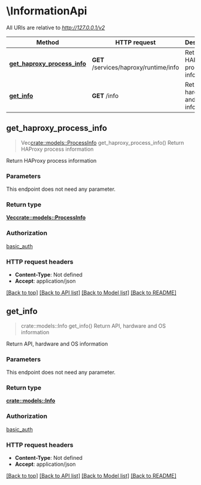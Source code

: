# \InformationApi

All URIs are relative to *http://127.0.0.1/v2*

Method | HTTP request | Description
------------- | ------------- | -------------
[**get_haproxy_process_info**](InformationApi.md#get_haproxy_process_info) | **GET** /services/haproxy/runtime/info | Return HAProxy process information
[**get_info**](InformationApi.md#get_info) | **GET** /info | Return API, hardware and OS information



## get_haproxy_process_info

> Vec<crate::models::ProcessInfo> get_haproxy_process_info()
Return HAProxy process information

Return HAProxy process information

### Parameters

This endpoint does not need any parameter.

### Return type

[**Vec<crate::models::ProcessInfo>**](process_info.md)

### Authorization

[basic_auth](../README.md#basic_auth)

### HTTP request headers

- **Content-Type**: Not defined
- **Accept**: application/json

[[Back to top]](#) [[Back to API list]](../README.md#documentation-for-api-endpoints) [[Back to Model list]](../README.md#documentation-for-models) [[Back to README]](../README.md)


## get_info

> crate::models::Info get_info()
Return API, hardware and OS information

Return API, hardware and OS information

### Parameters

This endpoint does not need any parameter.

### Return type

[**crate::models::Info**](info.md)

### Authorization

[basic_auth](../README.md#basic_auth)

### HTTP request headers

- **Content-Type**: Not defined
- **Accept**: application/json

[[Back to top]](#) [[Back to API list]](../README.md#documentation-for-api-endpoints) [[Back to Model list]](../README.md#documentation-for-models) [[Back to README]](../README.md)

